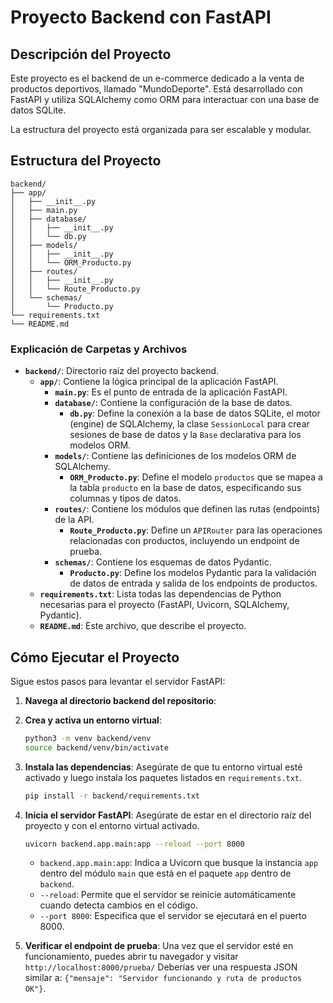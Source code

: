 # Proyecto Backend con FastAPI

## Descripción del Proyecto

Este proyecto es el backend de un e-commerce dedicado a la venta de productos deportivos, llamado "MundoDeporte". Está desarrollado con FastAPI y utiliza SQLAlchemy como ORM para interactuar con una base de datos SQLite.

La estructura del proyecto está organizada para ser escalable y modular.
## Estructura del Proyecto
```
backend/
├── app/
│   ├── __init__.py
│   ├── main.py
│   ├── database/
│   │   ├── __init__.py
│   │   └── db.py
│   ├── models/
│   │   ├── __init__.py
│   │   └── ORM_Producto.py
│   ├── routes/
│   │   ├── __init__.py
│   │   └── Route_Producto.py
│   └── schemas/
│       └── Producto.py
└── requirements.txt
└── README.md
```

### Explicación de Carpetas y Archivos

*   **`backend/`**: Directorio raíz del proyecto backend.
    *   **`app/`**: Contiene la lógica principal de la aplicación FastAPI.
        *   **`main.py`**: Es el punto de entrada de la aplicación FastAPI. 
        *   **`database/`**: Contiene la configuración de la base de datos.
            *   **`db.py`**: Define la conexión a la base de datos SQLite, el motor (engine) de SQLAlchemy, la clase `SessionLocal` para crear sesiones de base de datos y la `Base` declarativa para los modelos ORM.
        *   **`models/`**: Contiene las definiciones de los modelos ORM de SQLAlchemy.
            *   **`ORM_Producto.py`**: Define el modelo `productos` que se mapea a la tabla `producto` en la base de datos, especificando sus columnas y tipos de datos.
        *   **`routes/`**: Contiene los módulos que definen las rutas (endpoints) de la API.
            *   **`Route_Producto.py`**: Define un `APIRouter` para las operaciones relacionadas con productos, incluyendo un endpoint de prueba.
        *   **`schemas/`**: Contiene los esquemas de datos Pydantic.
            *   **`Producto.py`**: Define los modelos Pydantic para la validación de datos de entrada y salida de los endpoints de productos.
    *   **`requirements.txt`**: Lista todas las dependencias de Python necesarias para el proyecto (FastAPI, Uvicorn, SQLAlchemy, Pydantic).
    *   **`README.md`**: Este archivo, que describe el proyecto.
## Cómo Ejecutar el Proyecto

Sigue estos pasos para levantar el servidor FastAPI:

1.  **Navega al directorio backend del repositorio**:
  
2.  **Crea y activa un entorno virtual**:
    ```bash
    python3 -m venv backend/venv
    source backend/venv/bin/activate
    ```

3.  **Instala las dependencias**:
    Asegúrate de que tu entorno virtual esté activado y luego instala los paquetes listados en `requirements.txt`.
    ```bash
    pip install -r backend/requirements.txt
    ```

4.  **Inicia el servidor FastAPI**:
    Asegúrate de estar en el directorio raíz del proyecto y con el entorno virtual activado.
    ```bash
    uvicorn backend.app.main:app --reload --port 8000
    ```
    *   `backend.app.main:app`: Indica a Uvicorn que busque la instancia `app` dentro del módulo `main` que está en el paquete `app` dentro de `backend`.
    *   `--reload`: Permite que el servidor se reinicie automáticamente cuando detecta cambios en el código.
    *   `--port 8000`: Especifica que el servidor se ejecutará en el puerto 8000.

5.  **Verificar el endpoint de prueba**:
    Una vez que el servidor esté en funcionamiento, puedes abrir tu navegador y visitar `http://localhost:8000/prueba/`
    Deberías ver una respuesta JSON similar a: `{"mensaje": "Servidor funcionando y ruta de productos OK"}`.
